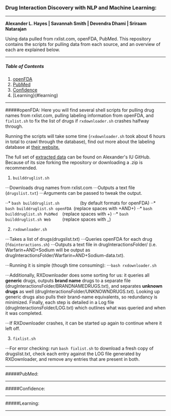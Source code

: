 ### Drug Interaction Discovery with NLP and Machine Learning:

---

__Alexander L. Hayes | Savannah Smith | Devendra Dhami | Sriraam Natarajan__

Using data pulled from rxlist.com, openFDA, PubMed.  This repository contains the scripts for pulling data from each source, and an overview of each are explained below.

---

##### Table of Contents
1. [openFDA](#openfda)
2. [PubMed](#pubmed)
3. [Confidence](#confidence)
4. [Learning}(#learning)

---

#####openFDA:
Here you will find several shell scripts for pulling drug names from rxlist.com, pulling labeling information from openFDA, and `fixlist.sh` to fix the list of drugs if `rxdownloader.sh` crashes halfway through.

Running the scripts will take some time (`rxdownloader.sh` took about 6 hours in total to crawl through the database), find out more about the labeling database at [their website.](https://open.fda.gov/api/reference/)

The full set of [extracted data](https://github.iu.edu/hayesall/PMDataDump/tree/master/bashscripts/drugInteractionsFolder) can be found on Alexander's IU GitHub.  Because of its size forking the repository or downloading a .zip is recommended.

1. `builddruglist.sh`

⋅⋅⋅Downloads drug names from rxlist.com
⋅⋅⋅Outputs a text file (`drugslist.txt`)
⋅⋅⋅Arguments can be passed to tweak the output.

⋅⋅* `bash builddruglist.sh         `(by default formats for openFDA)
⋅⋅* `bash builddruglist.sh openFDA `(replace spaces with +AND+)
⋅⋅* `bash builddruglist.sh PubMed  `(replace spaces with +)
⋅⋅* `bash builddruglist.sh Web     `(replace spaces with _)

2. `rxdownloader.sh`

⋅⋅⋅Takes a list of drugs(drugslist.txt)
⋅⋅⋅Queries openFDA for each drug (`fdainteractions.sh`)
⋅⋅⋅Outputs a text file in drugInteractionsFolder/ (i.e. Warfarin+AND+Sodium will be output as drugInteractionsFolder/Warfarin+AND+Sodium-data.txt).

⋅⋅⋅Running it is simple (though time consuming):
⋅⋅⋅`bash rxdownloader.sh`

⋅⋅⋅Additionally, RXDownloader does some sorting for us: it queries all __generic__ drugs, outputs __brand name__ drugs to a separate file (drugInteractionsFolder/BRANDNAMEDRUGS.txt), and separates __unknown drugs__ as well (drugInteractionsFolder/UNKNOWNDRUGS.txt).  Looking up generic drugs also pulls their brand-name equivalents, so redundancy is minimized.  Finally, each step is detailed in a Log file (drugInteractionsFolder/LOG.txt) which outlines what was queried and when it was completed.

⋅⋅⋅If RXDownloader crashes, it can be started up again to continue where it left off.

3. `fixlist.sh`

⋅⋅⋅For error checking: run `bash fixlist.sh` to download a fresh copy of drugslist.txt, check each entry against the LOG file generated by RXDownloader, and remove any entries that are present in both.

---

#####PubMed:

---

#####Confidence:

---

#####Learning:


---
